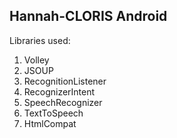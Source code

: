 ## Hannah-CLORIS Android 
Libraries used:
1) Volley
2) JSOUP
3) RecognitionListener
4) RecognizerIntent
5) SpeechRecognizer
6) TextToSpeech
7) HtmlCompat
     
